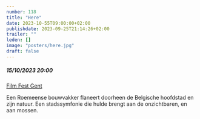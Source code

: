 ```yaml
---
number: 118
title: "Here"
date: 2023-10-55T09:00:00+02:00
publishdate: 2023-09-25T21:14:26+02:00
trailer: ""
leden: []
image: "posters/here.jpg"
draft: false
---
```


##### 15/10/2023 20:00

[Film Fest Gent](https://www.filmfestival.be/nl/film/here)

Een Roemeense bouwvakker flaneert doorheen de Belgische hoofdstad en zijn natuur.
Een stadssymfonie die hulde brengt aan de onzichtbaren, en aan mossen. 
<!--more-->
